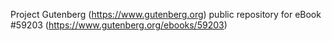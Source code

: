 Project Gutenberg (https://www.gutenberg.org) public repository for
eBook #59203 (https://www.gutenberg.org/ebooks/59203)
